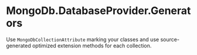 ﻿# MongoDb.DatabaseProvider.Generators
Use `MongoDbCollectionAttribute` marking your classes and use source-generated optimized extension methods for each collection.